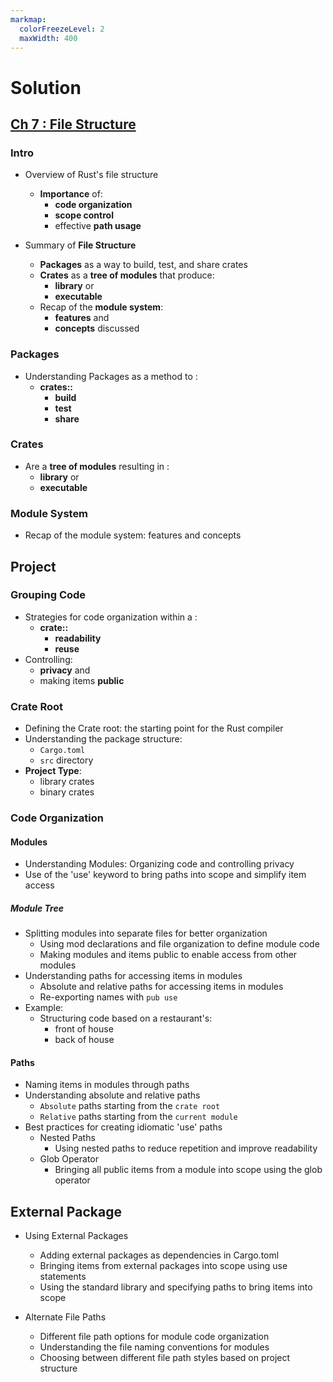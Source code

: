 ```yaml
---
markmap:
  colorFreezeLevel: 2
  maxWidth: 400
---
```


# Solution

## [Ch 7 : File Structure](https://doc.rust-lang.org/book/ch07-00-managing-growing-projects-with-packages-crates-and-modules.html)

### Intro

- Overview of Rust's file structure
  - **Importance** of:
    - **code organization**
    - **scope control**
    - effective **path usage**

- Summary of **File Structure**
  - **Packages** as a way to build, test, and share crates
  - **Crates** as a **tree of modules** that produce:
    - **library** or
    - **executable**
  - Recap of the **module system**:
    - **features** and
    - **concepts** discussed

### Packages

- Understanding Packages as a method to :
  - **crates::**
    - **build**
    - **test**
    - **share**

### Crates

- Are a **tree of modules** resulting in :
  - **library** or
  - **executable**

### Module System

- Recap of the module system: features and concepts

## Project

### Grouping Code

- Strategies for code organization within a :
  - **crate::**
    - **readability**
    - **reuse**
- Controlling: 
  - **privacy** and
  - making items **public**

### Crate Root

- Defining the Crate root: the starting point for the Rust compiler
- Understanding the package structure:
  - `Cargo.toml`
  - `src` directory
- **Project Type**:
  - library crates
  - binary crates

### Code Organization

#### Modules

- Understanding Modules: Organizing code and controlling privacy
- Use of the 'use' keyword to bring paths into scope and simplify item access

##### Module Tree

- Splitting modules into separate files for better organization
  - Using mod declarations and file organization to define module code
  - Making modules and items public to enable access from other modules
- Understanding paths for accessing items in modules
  - Absolute and relative paths for accessing items in modules
  - Re-exporting names with `pub use`
- Example:
  - Structuring code based on a restaurant's:
    - front of house
    - back of house

#### Paths

- Naming items in modules through paths
- Understanding absolute and relative paths
  - `Absolute` paths starting from the `crate root`
  - `Relative` paths starting from the `current module`
- Best practices for creating idiomatic 'use' paths
  - Nested Paths
    - Using nested paths to reduce repetition and improve readability
  - Glob Operator
    - Bringing all public items from a module into scope using the glob operator

## External Package

- Using External Packages
  - Adding external packages as dependencies in Cargo.toml
  - Bringing items from external packages into scope using use statements
  - Using the standard library and specifying paths to bring items into scope

- Alternate File Paths
  - Different file path options for module code organization
  - Understanding the file naming conventions for modules
  - Choosing between different file path styles based on project structure
